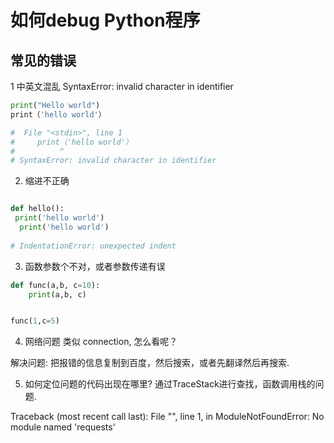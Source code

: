 # 如何debug Python程序

## 常见的错误
1 中英文混乱 SyntaxError: invalid character in identifier
``` python
print("Hello world")
print（'hello world'）

#  File "<stdin>", line 1
#     print（'hello world'）
#          ^
# SyntaxError: invalid character in identifier


```

2. 缩进不正确 

``` python

def hello():
 print('hello world')
  print('hello world')
  
# IndentationError: unexpected indent

```

3. 函数参数个不对，或者参数传递有误

``` python
def func(a,b, c=10):
    print(a,b, c)


func(1,c=5)

```

4. 网络问题 类似 connection, 怎么看呢？

解决问题: 把报错的信息复制到百度，然后搜索，或者先翻译然后再搜索.

5. 如何定位问题的代码出现在哪里? 通过TraceStack进行查找，函数调用栈的问题.


Traceback (most recent call last):
  File "<stdin>", line 1, in <module>
ModuleNotFoundError: No module named 'requests'


